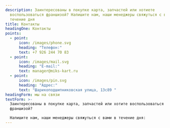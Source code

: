 ```yaml
---
description: Заинтересованы в покупке карта, запчастей или хотиете
  воспользоваться франшизой? Напишите нам, наши менеджеры свяжуться с вами в
  течение дня
title: Контакты
headingOne: Контакты
points:
  - point:
      icon: /images/phone.svg
      heading: "Телефон:"
      text: +7 926 244 70 83
  - point:
      icon: /images/mail.svg
      heading: "E-mail:"
      text: manager@miks-kart.ru
  - point:
      icon: /images/pin.svg
      heading: "Адрес:"
      text: "Шарикоподшипниковская улица, 13с89 "
headingForm: мы на связи
textForm: >-
  Заинтересованы в покупке карта, запчастей или хотите воспользоваться
  франшизой?

  Напишите нам, наши менеджеры свяжуться с вами в течение дня:
---
```

